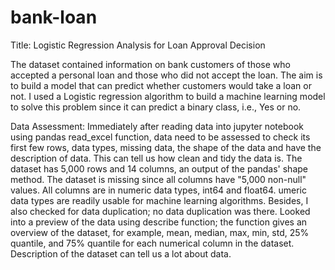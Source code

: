 # bank-loan
Title: Logistic Regression Analysis for Loan Approval Decision 

The dataset contained information on bank customers of those who accepted a personal loan and those who did not accept the loan. 
The aim is to build a model that can predict whether customers would take a loan or not. 
I used a Logistic regression algorithm to build a machine learning model to solve this problem since it can predict a binary class, i.e., Yes or no.

Data Assessment:
Immediately after reading data into jupyter notebook using pandas read_excel function, data need to be assessed to check its first few rows, data types, missing data, the shape of the data and have the description of data. 
This can tell us how clean and tidy the data is. The dataset has 5,000 rows and 14 columns, an output of the pandas' shape method. 
The dataset is missing since all columns have "5,000 non-null" values. All columns are in numeric data types, int64 and float64. 
umeric data types are readily usable for machine learning algorithms. Besides, I also checked for data duplication; no data duplication was there. 
Looked into a preview of the data using describe function; the function gives an overview of the dataset, for example, mean, median, max, min, std, 25% quantile, and 75% quantile for each numerical column in the dataset. 
Description of the dataset can tell us a lot about data.

